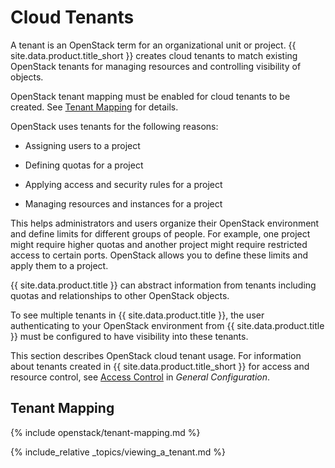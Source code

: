 # Cloud Tenants

A tenant is an OpenStack term for an organizational unit or project.
{{ site.data.product.title_short }} creates cloud tenants to match existing OpenStack
tenants for managing resources and controlling visibility of objects.

<div class="note">

OpenStack tenant mapping must be enabled for cloud tenants to be
created. See [Tenant Mapping](#tenant-mapping) for details.

</div>

OpenStack uses tenants for the following reasons:

  - Assigning users to a project

  - Defining quotas for a project

  - Applying access and security rules for a project

  - Managing resources and instances for a project

This helps administrators and users organize their OpenStack environment
and define limits for different groups of people. For example, one
project might require higher quotas and another project might require
restricted access to certain ports. OpenStack allows you to define these
limits and apply them to a project.

{{ site.data.product.title }} can abstract information from tenants including quotas
and relationships to other OpenStack objects.

To see multiple tenants in {{ site.data.product.title }}, the user authenticating to
your OpenStack environment from {{ site.data.product.title }} must be configured to
have visibility into these tenants.

<div class="note">

This section describes OpenStack cloud tenant usage. For information
about tenants created in {{ site.data.product.title_short }} for access and resource
control, see [Access
Control](https://access.redhat.com/documentation/en-us/red_hat_cloudforms/4.7/html-single/general_configuration/#access-control)
in *General Configuration*.

</div>

## Tenant Mapping

{% include openstack/tenant-mapping.md %}

{% include_relative _topics/viewing_a_tenant.md %}
